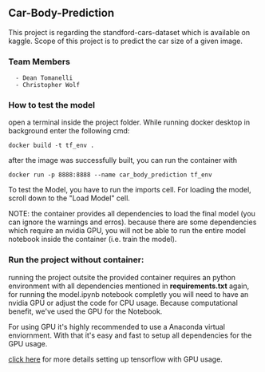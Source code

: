 ## Car-Body-Prediction

This project is regarding the standford-cars-dataset which is available on kaggle.
Scope of this project is to predict the car size of a given image. 

### Team Members 
      - Dean Tomanelli 
      - Christopher Wolf 

### How to test the model 

open a terminal inside the project folder. While running docker desktop in background enter the following cmd: 

```docker build -t tf_env .```

after the image was successfully built, you can run the container with 

```docker run -p 8888:8888 --name car_body_prediction tf_env```

To test the Model, you have to run the imports cell. For loading the model, scroll down to the "Load Model" cell.

NOTE: the container provides all dependencies to load the final model (you can ignore the warnings and erros). 
      because there are some dependencies which require an nvidia GPU, you will not be able to run the entire model notebook inside the container (i.e. train the model). 


### Run the project without container: 

running the project outsite the provided container requires an python environment with all dependencies mentioned in **requirements.txt**
again, for running the model.ipynb notebook completly you will need to have an nvidia GPU or adjust the code for CPU usage. 
Because computational benefit, we've used the GPU for the Notebook. 

For using GPU it's highly recommended to use a Anaconda virtual enviornment. With that it's easy and fast to setup all dependencies 
for the GPU usage. 

[click here](https://www.tensorflow.org/install/pip) for more details setting up tensorflow with GPU usage. 
